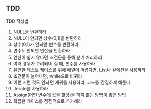 ## TDD

TDD 작성법

1. NULL을 반환하라
2. NULL이 안되면 상수(0,1)을 반환하라
3. 상수(0,1)가 안되면 변수를 반환하라
4. 변수도 안되면 연산을 반환하라
5. 연산이 쉽지 않다면 조건문을 통해 분기 처리하라
6. 여러 경우가 고려되어 질 때, 변수를 사용하라
7. 유연한 테스트 케이스를 위해 배열이 어렵다면, List나 컬렉션을 사용하라
8. 조건문이 늘어나면, while으로 바꿔라
9. 이런 저런 것도 안되면 재귀를 사용하라, 코드를 간결하게 해준다
10. Iterate를 사용하라
11. Assign(어떤 변수에 값을 할당)을 하지 않는 방법이 좋은 방법
12. 복잡한 케이스를 점진적으로 추가해라